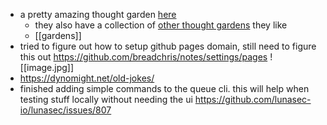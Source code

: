 - a pretty amazing thought garden [here](https://wiki.nikiv.dev/)
	- they also have a collection of [other thought gardens](other/wiki-workflow#similar-wikis-i-liked) they like
	- [[gardens]]
- tried to figure out how to setup github pages domain, still need to figure this out https://github.com/breadchris/notes/settings/pages
![[image.jpg]]
- https://dynomight.net/old-jokes/
- finished adding simple commands to the queue cli. this will help when testing stuff locally without needing the ui https://github.com/lunasec-io/lunasec/issues/807